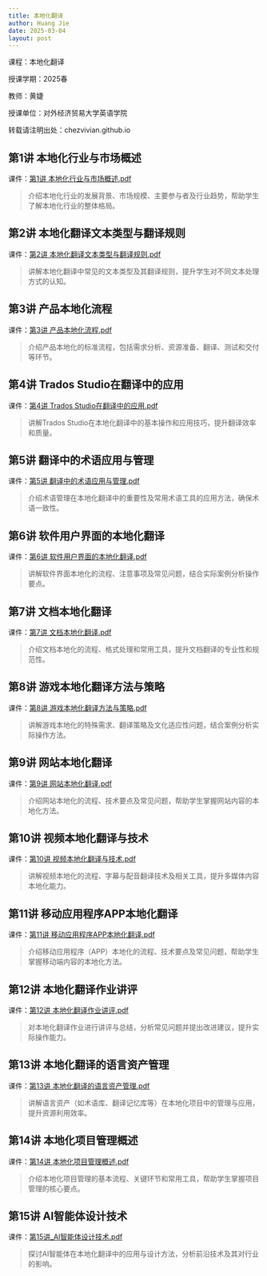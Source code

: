 ```yaml
---
title: 本地化翻译
author: Huang Jie
date: 2025-03-04
layout: post
---
```


课程：本地化翻译

授课学期：2025春

教师：黄婕

授课单位：对外经济贸易大学英语学院

转载请注明出处：chezvivian.github.io


## 第1讲 本地化行业与市场概述

课件：[第1讲 本地化行业与市场概述.pdf](https://chezvivian.github.io/class/l10n_pdf/第1讲_本地化行业与市场概述.pdf)

> 介绍本地化行业的发展背景、市场规模、主要参与者及行业趋势，帮助学生了解本地化行业的整体格局。

## 第2讲 本地化翻译文本类型与翻译规则

课件：[第2讲 本地化翻译文本类型与翻译规则.pdf](https://chezvivian.github.io/class/l10n_pdf/第2讲_本地化翻译文本类型与翻译规则.pdf)

> 讲解本地化翻译中常见的文本类型及其翻译规则，提升学生对不同文本处理方式的认知。

## 第3讲 产品本地化流程

课件：[第3讲 产品本地化流程.pdf](https://chezvivian.github.io/class/l10n_pdf/第3讲_产品本地化流程.pdf)

> 介绍产品本地化的标准流程，包括需求分析、资源准备、翻译、测试和交付等环节。

## 第4讲 Trados Studio在翻译中的应用

课件：[第4讲 Trados Studio在翻译中的应用.pdf](https://chezvivian.github.io/class/l10n_pdf/第4讲_Trados_Studio在翻译中的应用.pdf)

> 讲解Trados Studio在本地化翻译中的基本操作和应用技巧，提升翻译效率和质量。

## 第5讲 翻译中的术语应用与管理

课件：[第5讲 翻译中的术语应用与管理.pdf](https://chezvivian.github.io/class/l10n_pdf/第5讲_翻译中的术语应用与管理.pdf)

> 介绍术语管理在本地化翻译中的重要性及常用术语工具的应用方法，确保术语一致性。

## 第6讲 软件用户界面的本地化翻译

课件：[第6讲 软件用户界面的本地化翻译.pdf](https://chezvivian.github.io/class/l10n_pdf/第6讲_软件用户界面的本地化翻译.pdf)

> 讲解软件界面本地化的流程、注意事项及常见问题，结合实际案例分析操作要点。

## 第7讲 文档本地化翻译

课件：[第7讲 文档本地化翻译.pdf](https://chezvivian.github.io/class/l10n_pdf/第7讲_文档本地化翻译.pdf)

> 介绍文档本地化的流程、格式处理和常用工具，提升文档翻译的专业性和规范性。

## 第8讲 游戏本地化翻译方法与策略

课件：[第8讲 游戏本地化翻译方法与策略.pdf](https://chezvivian.github.io/class/l10n_pdf/第8讲_游戏本地化翻译方法与策略.pdf)

> 讲解游戏本地化的特殊需求、翻译策略及文化适应性问题，结合案例分析实际操作方法。

## 第9讲 网站本地化翻译

课件：[第9讲 网站本地化翻译.pdf](https://chezvivian.github.io/class/l10n_pdf/第9讲_网站本地化翻译.pdf)

> 介绍网站本地化的流程、技术要点及常见问题，帮助学生掌握网站内容的本地化方法。

## 第10讲 视频本地化翻译与技术

课件：[第10讲 视频本地化翻译与技术.pdf](https://chezvivian.github.io/class/l10n_pdf/第10讲_视频本地化翻译与技术.pdf)

> 讲解视频本地化的流程、字幕与配音翻译技术及相关工具，提升多媒体内容本地化能力。

## 第11讲 移动应用程序APP本地化翻译

课件：[第11讲 移动应用程序APP本地化翻译.pdf](https://chezvivian.github.io/class/l10n_pdf/第11讲_移动应用程序APP本地化翻译.pdf)

> 介绍移动应用程序（APP）本地化的流程、技术要点及常见问题，帮助学生掌握移动端内容的本地化方法。

## 第12讲 本地化翻译作业讲评

课件：[第12讲 本地化翻译作业讲评.pdf](https://chezvivian.github.io/class/l10n_pdf/第12讲_本地化翻译作业讲评.pdf)

> 对本地化翻译作业进行讲评与总结，分析常见问题并提出改进建议，提升实际操作能力。

## 第13讲 本地化翻译的语言资产管理

课件：[第13讲 本地化翻译的语言资产管理.pdf](https://chezvivian.github.io/class/l10n_pdf/第13讲_本地化翻译的语言资产管理.pdf)

> 讲解语言资产（如术语库、翻译记忆库等）在本地化项目中的管理与应用，提升资源利用效率。

## 第14讲 本地化项目管理概述

课件：[第14讲 本地化项目管理概述.pdf](https://chezvivian.github.io/class/l10n_pdf/第14讲_本地化项目管理概述.pdf)

> 介绍本地化项目管理的基本流程、关键环节和常用工具，帮助学生掌握项目管理的核心要点。

## 第15讲 AI智能体设计技术

课件：[第15讲_AI智能体设计技术.pdf](https://chezvivian.github.io/class/l10n_pdf/第15讲_AI智能体设计技术.pdf)

> 探讨AI智能体在本地化翻译中的应用与设计方法，分析前沿技术及其对行业的影响。